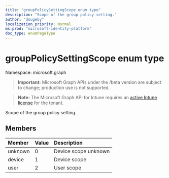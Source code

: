 ```yaml
---
title: "groupPolicySettingScope enum type"
description: "Scope of the group policy setting."
author: "dougeby"
localization_priority: Normal
ms.prod: "microsoft-identity-platform"
doc_type: enumPageType
---
```


# groupPolicySettingScope enum type

Namespace: microsoft.graph

> **Important:** Microsoft Graph APIs under the /beta version are subject to change; production use is not supported.

> **Note:** The Microsoft Graph API for Intune requires an [active Intune license](https://go.microsoft.com/fwlink/?linkid=839381) for the tenant.

Scope of the group policy setting.

## Members
|Member|Value|Description|
|:---|:---|:---|
|unknown|0|Device scope unknown|
|device|1|Device scope|
|user|2|User scope|





